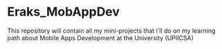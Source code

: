 # Eraks_MobAppDev
This repository will contain all my mini-projects that i'll do on my learning path about Mobile Apps Development at the University (UPIICSA)
